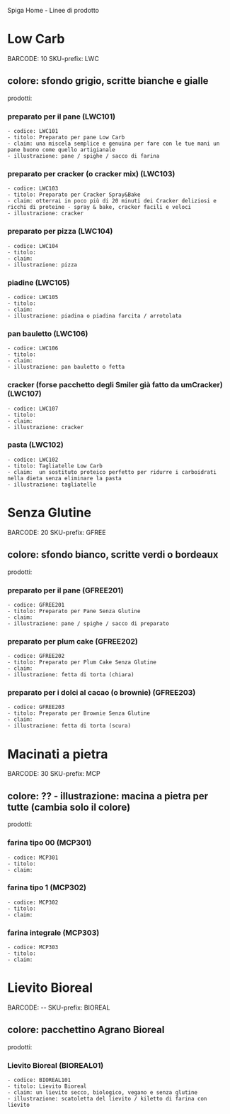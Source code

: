 

Spiga Home - Linee di prodotto 

# Low Carb 
BARCODE: 10
SKU-prefix: LWC
## colore: sfondo grigio, scritte bianche e gialle
prodotti: 
### preparato per il pane (LWC101)
	- codice: LWC101
	- titolo: Preparato per pane Low Carb
	- claim: una miscela semplice e genuina per fare con le tue mani un pane buono come quello artigianale
	- illustrazione: pane / spighe / sacco di farina
### preparato per cracker (o cracker mix) (LWC103)
	- codice: LWC103
	- titolo: Preparato per Cracker Spray&Bake
	- claim: otterrai in poco più di 20 minuti dei Cracker deliziosi e ricchi di proteine - spray & bake, cracker facili e veloci
	- illustrazione: cracker 
### preparato per pizza (LWC104)
	- codice: LWC104
	- titolo: 
	- claim: 
	- illustrazione: pizza 
### piadine (LWC105)
	- codice: LWC105
	- titolo: 
	- claim: 
	- illustrazione: piadina o piadina farcita / arrotolata 
### pan bauletto (LWC106)
	- codice: LWC106
	- titolo: 
	- claim: 
	- illustrazione: pan bauletto o fetta 
### cracker  (forse pacchetto degli Smiler già fatto da umCracker)(LWC107)
	- codice: LWC107
	- titolo: 
	- claim: 
	- illustrazione: cracker
### pasta (LWC102)
	- codice: LWC102
	- titolo: Tagliatelle Low Carb
	- claim:  un sostituto proteico perfetto per ridurre i carboidrati nella dieta senza eliminare la pasta
	- illustrazione: tagliatelle

# Senza Glutine
BARCODE: 20
SKU-prefix: GFREE
## colore: sfondo bianco, scritte verdi o bordeaux
prodotti:
### preparato per il pane (GFREE201)
	- codice: GFREE201
	- titolo: Preparato per Pane Senza Glutine
	- claim: 
	- illustrazione: pane / spighe / sacco di preparato
###  preparato per plum cake (GFREE202)
	- codice: GFREE202
	- titolo: Preparato per Plum Cake Senza Glutine
	- claim:  
	- illustrazione: fetta di torta (chiara)
###  preparato per i dolci al cacao (o brownie) (GFREE203)
	- codice: GFREE203
	- titolo: Preparato per Brownie Senza Glutine
	- claim: 
	- illustrazione: fetta di torta (scura)

# Macinati a pietra
BARCODE: 30
SKU-prefix: MCP
## colore: ?? - illustrazione: macina a pietra per tutte (cambia solo il colore)
prodotti: 
###  farina tipo 00 (MCP301)
	- codice: MCP301
	- titolo:
	- claim: 
###  farina tipo 1 (MCP302)
	- codice: MCP302
	- titolo:
	- claim: 
###  farina integrale (MCP303)
	- codice: MCP303
	- titolo:
	- claim: 

# Lievito Bioreal
BARCODE: --
SKU-prefix: BIOREAL
## colore: pacchettino Agrano Bioreal 
prodotti: 
### Lievito Bioreal (BIOREAL01)
	- codice: BIOREAL101
	- titolo: Lievito Bioreal
	- claim: un lievito secco, biologico, vegano e senza glutine
	- illustrazione: scatoletta del lievito / kiletto di farina con lievito


